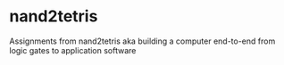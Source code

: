 # nand2tetris

Assignments from nand2tetris aka building a computer end-to-end from logic gates to application software